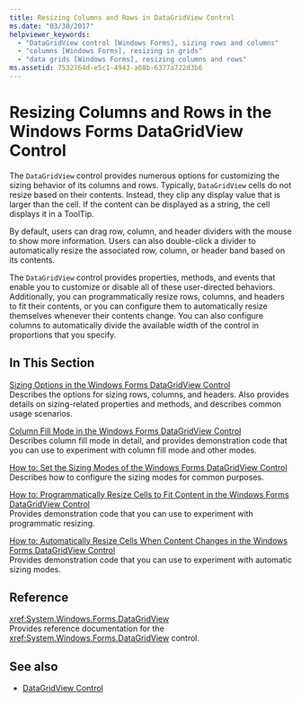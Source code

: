 ```yaml
---
title: Resizing Columns and Rows in DataGridView Control
ms.date: "03/30/2017"
helpviewer_keywords: 
  - "DataGridView control [Windows Forms], sizing rows and columns"
  - "columns [Windows Forms], resizing in grids"
  - "data grids [Windows Forms], resizing columns and rows"
ms.assetid: 7532764d-e5c1-4943-a08b-6377a722d3b6
---
```

# Resizing Columns and Rows in the Windows Forms DataGridView Control
The `DataGridView` control provides numerous options for customizing the sizing behavior of its columns and rows. Typically, `DataGridView` cells do not resize based on their contents. Instead, they clip any display value that is larger than the cell. If the content can be displayed as a string, the cell displays it in a ToolTip.  
  
 By default, users can drag row, column, and header dividers with the mouse to show more information. Users can also double-click a divider to automatically resize the associated row, column, or header band based on its contents.  
  
 The `DataGridView` control provides properties, methods, and events that enable you to customize or disable all of these user-directed behaviors. Additionally, you can programmatically resize rows, columns, and headers to fit their contents, or you can configure them to automatically resize themselves whenever their contents change. You can also configure columns to automatically divide the available width of the control in proportions that you specify.  
  
## In This Section  
 [Sizing Options in the Windows Forms DataGridView Control](sizing-options-in-the-windows-forms-datagridview-control.md)  
 Describes the options for sizing rows, columns, and headers. Also provides details on sizing-related properties and methods, and describes common usage scenarios.  
  
 [Column Fill Mode in the Windows Forms DataGridView Control](column-fill-mode-in-the-windows-forms-datagridview-control.md)  
 Describes column fill mode in detail, and provides demonstration code that you can use to experiment with column fill mode and other modes.  
  
 [How to: Set the Sizing Modes of the Windows Forms DataGridView Control](how-to-set-the-sizing-modes-of-the-windows-forms-datagridview-control.md)  
 Describes how to configure the sizing modes for common purposes.  
  
 [How to: Programmatically Resize Cells to Fit Content in the Windows Forms DataGridView Control](programmatically-resize-cells-to-fit-content-in-the-datagrid.md)  
 Provides demonstration code that you can use to experiment with programmatic resizing.  
  
 [How to: Automatically Resize Cells When Content Changes in the Windows Forms DataGridView Control](automatically-resize-cells-when-content-changes-in-the-datagrid.md)  
 Provides demonstration code that you can use to experiment with automatic sizing modes.  
  
## Reference  
 <xref:System.Windows.Forms.DataGridView>  
 Provides reference documentation for the <xref:System.Windows.Forms.DataGridView> control.  
  
## See also

- [DataGridView Control](datagridview-control-windows-forms.md)
